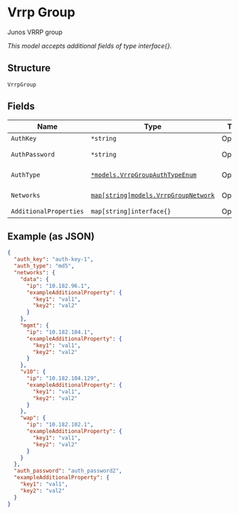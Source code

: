 
# Vrrp Group

Junos VRRP group

*This model accepts additional fields of type interface{}.*

## Structure

`VrrpGroup`

## Fields

| Name | Type | Tags | Description |
|  --- | --- | --- | --- |
| `AuthKey` | `*string` | Optional | if `auth_type`==`md5` |
| `AuthPassword` | `*string` | Optional | if `auth_type`==`simple` |
| `AuthType` | [`*models.VrrpGroupAuthTypeEnum`](../../doc/models/vrrp-group-auth-type-enum.md) | Optional | enum: `md5`, `simple`<br>**Default**: `"md5"` |
| `Networks` | [`map[string]models.VrrpGroupNetwork`](../../doc/models/vrrp-group-network.md) | Optional | Property key is the network name |
| `AdditionalProperties` | `map[string]interface{}` | Optional | - |

## Example (as JSON)

```json
{
  "auth_key": "auth-key-1",
  "auth_type": "md5",
  "networks": {
    "data": {
      "ip": "10.182.96.1",
      "exampleAdditionalProperty": {
        "key1": "val1",
        "key2": "val2"
      }
    },
    "mgmt": {
      "ip": "10.182.104.1",
      "exampleAdditionalProperty": {
        "key1": "val1",
        "key2": "val2"
      }
    },
    "v10": {
      "ip": "10.182.104.129",
      "exampleAdditionalProperty": {
        "key1": "val1",
        "key2": "val2"
      }
    },
    "wap": {
      "ip": "10.182.102.1",
      "exampleAdditionalProperty": {
        "key1": "val1",
        "key2": "val2"
      }
    }
  },
  "auth_password": "auth_password2",
  "exampleAdditionalProperty": {
    "key1": "val1",
    "key2": "val2"
  }
}
```

